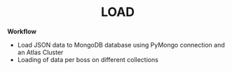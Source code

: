 <div align="center">
  <h1>LOAD</h1>
</div>


**Workflow**
- Load JSON data to MongoDB database using PyMongo connection and an Atlas Cluster
- Loading of data per boss on different collections
